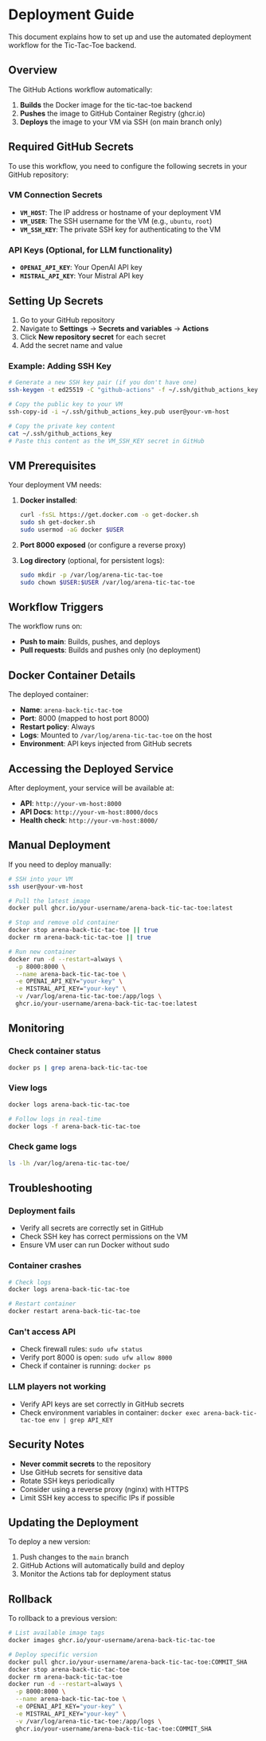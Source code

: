 # Deployment Guide

This document explains how to set up and use the automated deployment workflow for the Tic-Tac-Toe backend.

## Overview

The GitHub Actions workflow automatically:
1. **Builds** the Docker image for the tic-tac-toe backend
2. **Pushes** the image to GitHub Container Registry (ghcr.io)
3. **Deploys** the image to your VM via SSH (on main branch only)

## Required GitHub Secrets

To use this workflow, you need to configure the following secrets in your GitHub repository:

### VM Connection Secrets
- **`VM_HOST`**: The IP address or hostname of your deployment VM
- **`VM_USER`**: The SSH username for the VM (e.g., `ubuntu`, `root`)
- **`VM_SSH_KEY`**: The private SSH key for authenticating to the VM

### API Keys (Optional, for LLM functionality)
- **`OPENAI_API_KEY`**: Your OpenAI API key
- **`MISTRAL_API_KEY`**: Your Mistral API key

## Setting Up Secrets

1. Go to your GitHub repository
2. Navigate to **Settings** → **Secrets and variables** → **Actions**
3. Click **New repository secret** for each secret
4. Add the secret name and value

### Example: Adding SSH Key

```bash
# Generate a new SSH key pair (if you don't have one)
ssh-keygen -t ed25519 -C "github-actions" -f ~/.ssh/github_actions_key

# Copy the public key to your VM
ssh-copy-id -i ~/.ssh/github_actions_key.pub user@your-vm-host

# Copy the private key content
cat ~/.ssh/github_actions_key
# Paste this content as the VM_SSH_KEY secret in GitHub
```

## VM Prerequisites

Your deployment VM needs:

1. **Docker installed**:
   ```bash
   curl -fsSL https://get.docker.com -o get-docker.sh
   sudo sh get-docker.sh
   sudo usermod -aG docker $USER
   ```

2. **Port 8000 exposed** (or configure a reverse proxy)

3. **Log directory** (optional, for persistent logs):
   ```bash
   sudo mkdir -p /var/log/arena-tic-tac-toe
   sudo chown $USER:$USER /var/log/arena-tic-tac-toe
   ```

## Workflow Triggers

The workflow runs on:
- **Push to main**: Builds, pushes, and deploys
- **Pull requests**: Builds and pushes only (no deployment)

## Docker Container Details

The deployed container:
- **Name**: `arena-back-tic-tac-toe`
- **Port**: 8000 (mapped to host port 8000)
- **Restart policy**: Always
- **Logs**: Mounted to `/var/log/arena-tic-tac-toe` on the host
- **Environment**: API keys injected from GitHub secrets

## Accessing the Deployed Service

After deployment, your service will be available at:
- **API**: `http://your-vm-host:8000`
- **API Docs**: `http://your-vm-host:8000/docs`
- **Health check**: `http://your-vm-host:8000/`

## Manual Deployment

If you need to deploy manually:

```bash
# SSH into your VM
ssh user@your-vm-host

# Pull the latest image
docker pull ghcr.io/your-username/arena-back-tic-tac-toe:latest

# Stop and remove old container
docker stop arena-back-tic-tac-toe || true
docker rm arena-back-tic-tac-toe || true

# Run new container
docker run -d --restart=always \
  -p 8000:8000 \
  --name arena-back-tic-tac-toe \
  -e OPENAI_API_KEY="your-key" \
  -e MISTRAL_API_KEY="your-key" \
  -v /var/log/arena-tic-tac-toe:/app/logs \
  ghcr.io/your-username/arena-back-tic-tac-toe:latest
```

## Monitoring

### Check container status
```bash
docker ps | grep arena-back-tic-tac-toe
```

### View logs
```bash
docker logs arena-back-tic-tac-toe

# Follow logs in real-time
docker logs -f arena-back-tic-tac-toe
```

### Check game logs
```bash
ls -lh /var/log/arena-tic-tac-toe/
```

## Troubleshooting

### Deployment fails
- Verify all secrets are correctly set in GitHub
- Check SSH key has correct permissions on the VM
- Ensure VM user can run Docker without sudo

### Container crashes
```bash
# Check logs
docker logs arena-back-tic-tac-toe

# Restart container
docker restart arena-back-tic-tac-toe
```

### Can't access API
- Check firewall rules: `sudo ufw status`
- Verify port 8000 is open: `sudo ufw allow 8000`
- Check if container is running: `docker ps`

### LLM players not working
- Verify API keys are set correctly in GitHub secrets
- Check environment variables in container: `docker exec arena-back-tic-tac-toe env | grep API_KEY`

## Security Notes

- **Never commit secrets** to the repository
- Use GitHub secrets for sensitive data
- Rotate SSH keys periodically
- Consider using a reverse proxy (nginx) with HTTPS
- Limit SSH key access to specific IPs if possible

## Updating the Deployment

To deploy a new version:
1. Push changes to the `main` branch
2. GitHub Actions will automatically build and deploy
3. Monitor the Actions tab for deployment status

## Rollback

To rollback to a previous version:
```bash
# List available image tags
docker images ghcr.io/your-username/arena-back-tic-tac-toe

# Deploy specific version
docker pull ghcr.io/your-username/arena-back-tic-tac-toe:COMMIT_SHA
docker stop arena-back-tic-tac-toe
docker rm arena-back-tic-tac-toe
docker run -d --restart=always \
  -p 8000:8000 \
  --name arena-back-tic-tac-toe \
  -e OPENAI_API_KEY="your-key" \
  -e MISTRAL_API_KEY="your-key" \
  -v /var/log/arena-tic-tac-toe:/app/logs \
  ghcr.io/your-username/arena-back-tic-tac-toe:COMMIT_SHA
```



